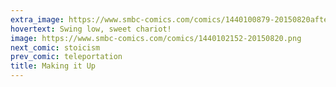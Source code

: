 ```yaml
---
extra_image: https://www.smbc-comics.com/comics/1440100879-20150820after.png
hovertext: Swing low, sweet chariot!
image: https://www.smbc-comics.com/comics/1440102152-20150820.png
next_comic: stoicism
prev_comic: teleportation
title: Making it Up
---
```


